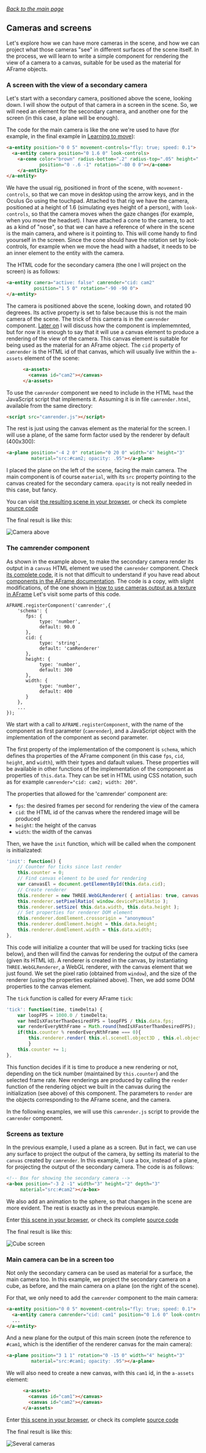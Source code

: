 
*[Back to the main page](../README.md)*

## Cameras and screens

Let's explore how we can have more cameras in the scene, and how
we can project what those cameras "see" in different surfaces of the scene itself.
In the process, we will learn to write a simple component for
rendering the view of a camera to a canvas, suitable for be used as the material
for AFrame objects.

### A screen with the view of a secondary camera

Let's start with a secondary camera, positioned above the scene,
looking down. I will show the output of that camera in a screen in the scene.
So, we will need an element for the secondary camera, and another
one for the screen (in this case, a plane will be enough).

The code for the main camera is like the one we're used to have
(for example, in the final example in
[Learning to move](../interaction-01/README.md)):

```html
<a-entity position="0 0 5" movement-controls="fly: true; speed: 0.1">
  <a-entity camera position="0 1.6 0" look-controls>
    <a-cone color="brown" radius-bottom=".2" radius-top=".05" height=".5"
            position="0 -.6 -1" rotation="-80 0 0"></a-cone>
    </a-entity>
</a-entity>
```

We have the usual rig, positioned in front of the scene, with
`movement-controls`, so that we can move
in desktop using the arrow keys, and in the Oculus Go using the touchpad.
Attached to that rig we have the camera, positioned at a height of 1.6
(simulating eyes height of a person), with `look-controls`,
so that the camera moves when the gaze changes (for example, when
you move the headset).
I have attached a cone to the camera, to act as a kind of "nose",
so that we can have a reference of where in the scene
is the main camera, and where is it pointing to.
This will come handy to find yoourself in the screen.
Since the cone should have the rotation set by look-controls,
for example when we move the head with a hadset,
it needs to be an inner element to the entity with the camera.

The HTML code for the secondary camera (the one I will project on the screen)
is as follows:

```html
<a-entity camera="active: false" camrender="cid: cam2"
          position="1 5 0" rotation="-90 -90 0">
</a-entity>
```

The camera is positioned above the scene, looking down, and rotated 90 degreees.
Its active property is set to false because this is not the main camera of the scene.
The trick of this camera is in the `camrender` component.
[Later on](#camrender) I will discuss how the component is implememnted,
but for now it is enough to say that it will use a canvas element to produce a rendering
of the view of the camera. This canvas element is suitable for being used as the material for an AFrame object.
The `cid` property of `camrender` is the HTML id of that canvas,
which will usually live within the `a-assets` element of the scene:

```html
      <a-assets>
        <canvas id="cam2"></canvas>
      </a-assets>
```

To use the `camrender` component we need to include in the HTML `head` the JavaScript script
that implements it. Assuming it is in file `camrender.html`, available from the same directory:

```html
<script src="camrender.js"></script>
```

The rest is just using the canvas element
as the material for the screen. I will use a plane, of the same form factor
used by the renderer by default (400x300):

```html
<a-plane position="-4 2 0" rotation="0 20 0" width="4" height="3"
         material="src:#cam2; opacity: .95"></a-plane>
```

I placed the plane on the left of the scene, facing the main camera.
The main component is of course `material`,
with its `src` property pointing to the canvas created for the secondary camera.
`opacity` is not really needed in this case, but fancy.

You can visit [the resulting scene in your browser](cameras-1.html),
or check its complete [source code](https://github.com/jgbarah/aframe-playground/blob/master/camrenderer-01/cameras-1.html)

The final result is like this:

![Camera above](aframe-cameras-1.gif)

### The camrender component
<a name="camrenderer"></a>

As shown in the example above, to make the secondary camera render its output in a
`canvas` HTML element we used the `camrender` component.
Check [its complete code](https://github.com/jgbarah/aframe-playground/blob/master/camrenderer-01/camrender.js),
it is not that difficult to understand if you have read about
[components in the AFrame documentation](https://aframe.io/docs/0.8.0/core/component.html).
The code is a copy, with slight modifications, of the one shown in
[How to use cameras output as a texture in AFrame](https://wirewhiz.com/how-to-use-a-cameras-output-as-a-texture-in-aframe/)
Let's visit some parts of this code.

```javscript
AFRAME.registerComponent('camrender',{
    'schema': {
       fps: {
            type: 'number',
            default: 90.0
       },
       cid: {
            type: 'string',
            default: 'camRenderer'
       },
       height: {
            type: 'number',
            default: 300
       },
       width: {
            type: 'number',
            default: 400
       }
    },
    ...
});    
```

We start with a call to `AFRAME.registerComponent`,
with the name of the component as first parameter (`camrender`),
and a JavaScript object with the implementation of the component
as second parameter.

The first property of the implementation of the component is `schema`,
which defines tha properties of the AFrame component
(in this case `fps`, `cid`, `height`, and `width`), with their
types and dafault values.
These properties
will be available in other functions of the implementation of the component
as properties of `this.data`.
They can be set in HTML using CSS notation, such as for example
`camrender="cid: cam2; width: 200"`.

The properties that allowed for the 'camrender' component are:

* `fps`: the desired frames per second for rendering the view of the camera
* `cid`: the HTML id of the canvas where the rendered image will be produced
* `height`: the height of the canvas
* `width`: the width of the canvas

Then, we have the `init` function, which will be called when
the component is initializated:

```javascript
'init': function() {
    // Counter for ticks since last render
    this.counter = 0;
    // Find canvas element to be used for rendering
    var canvasEl = document.getElementById(this.data.cid);
    // Create renderer
    this.renderer = new THREE.WebGLRenderer( { antialias: true, canvas: canvasEl } );
    this.renderer.setPixelRatio( window.devicePixelRatio );
    this.renderer.setSize( this.data.width, this.data.height );
    // Set properties for renderer DOM element
    this.renderer.domElement.crossorigin = "anonymous"
    this.renderer.domElement.height = this.data.height;
    this.renderer.domElement.width = this.data.width;
},
```

This code will initialize a counter that will be used for tracking ticks
(see below), and then will find the canvas for rendering the output of the camera
(given its HTML id).
A renderer is created in the canvas, by instantiating `THREE.WebGLRenderer`,
a WebGL renderer, with the canvas element that we just found.
We set the pixel ratio (obtained from `window`),
and the size of the renderer (using the properties explained above).
Then, we add some DOM properties to the canvas element.

The `tick` function is called for every AFrame `tick`:

```javascript
'tick': function(time, timeDelta) {
    var loopFPS = 1000.0 / timeDelta;
    var hmdIsXFasterThanDesiredFPS = loopFPS / this.data.fps;
    var renderEveryNthFrame = Math.round(hmdIsXFasterThanDesiredFPS);
    if(this.counter % renderEveryNthFrame === 0){
        this.renderer.render( this.el.sceneEl.object3D , this.el.object3DMap.camera );
        }
    this.counter += 1;
},
```

This function decides if it is time to produce a new rendering or not,
depending on the tick number (maintained by `this.counter`)
and the selected frame rate.
New renderings are produced
by calling the `render` function of the rendering object we built
in the canvas during the initialization (see above) of this component.
The parameters to `render` are the objects corresponding to the
AFrame scene, and the camera.

In the following examples, we will use this `camrender.js` script to 
provide the `camrender` component.

### Screens as texture
<a name="cameras-3"></a>

In the previous example, I used a plane as a screen.
But in fact, we can use any surface to project the output of the camera,
by setting its material to the `canvas` created by `camrender`.
In this example, I use a box, instead of a plane, for projecting the output of the
secondary camera. The code is as follows:

```html
<!-- Box for showing the secondary camera -->
<a-box position="-3 2 -1" width="3" height="2" depth="3"
     material="src:#cam2"></a-box>
```

We also add an animation to the sphere, so that changes in the scene are more evident.
The rest is exactly as in the previous example.

Enter [this scene in your browser](cameras-2.html),
or check its complete [source code](https://github.com/jgbarah/aframe-playground/blob/master/camrenderer-01/cameras-2.html)

The final result is like this:

![Cube screen](aframe-cameras-2.gif)

### Main camera can be in a screen too

Not only the secondary camera can be used as material for a surface,
the main camera too. In this example, we project the secondary
camera on a cube, as before, and the main camera on a plane
(on the right of the scene).

For that, we only need to add the `camrender` component to the
main camera:

```html
<a-entity position="0 0 5" movement-controls="fly: true; speed: 0.1">
  <a-entity camera camrender="cid: cam1" position="0 1.6 0" look-controls></a-entity>
  ...
</a-entity>
```

And a new plane for the output of this main screen
(note the reference to `#cam1`, which is the identifier of the
renderer canvas for the main camera):

```html
<a-plane position="3 1 1" rotation="0 -15 0" width="4" height="3"
         material="src:#cam1; opacity: .95"></a-plane>
```

We will also need to create a new canvas, with this `cam1` id, in the `a-assets` element:

```html
      <a-assets>
        <canvas id="cam1"></canvas>
        <canvas id="cam2"></canvas>
      </a-assets>
```

Enter [this scene in your browser](cameras-3.html),
or check its complete [source code](https://github.com/jgbarah/aframe-playground/blob/master/camrenderer-01/cameras-3.html)

The final result is like this:

![Several cameras](aframe-cameras-3.gif)
